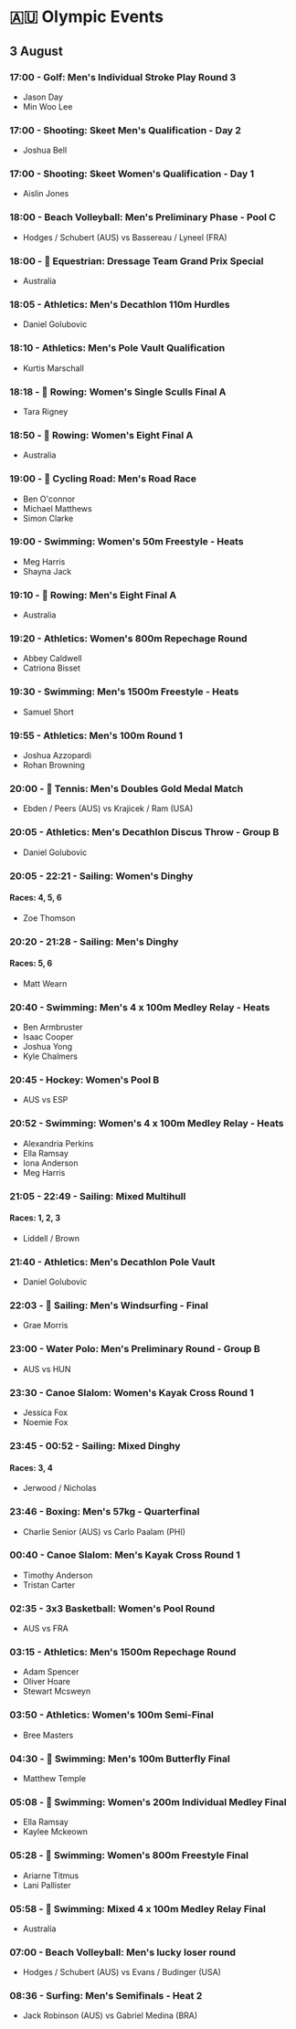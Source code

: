 # 🇦🇺 Olympic Events

## 3 August

### 17:00 - Golf: Men's Individual Stroke Play Round 3
* Jason Day
* Min Woo Lee

### 17:00 - Shooting: Skeet Men's Qualification - Day 2
* Joshua Bell

### 17:00 - Shooting: Skeet Women's Qualification - Day 1
* Aislin Jones

### 18:00 - Beach Volleyball: Men's Preliminary Phase - Pool C
* Hodges / Schubert (AUS) vs Bassereau / Lyneel (FRA)

### 18:00 - 🏅 Equestrian: Dressage Team Grand Prix Special
* Australia

### 18:05 - Athletics: Men's Decathlon 110m Hurdles
* Daniel Golubovic

### 18:10 - Athletics: Men's Pole Vault Qualification
* Kurtis Marschall

### 18:18 - 🏅 Rowing: Women's Single Sculls Final A
* Tara Rigney

### 18:50 - 🏅 Rowing: Women's Eight Final A
* Australia

### 19:00 - 🏅 Cycling Road: Men's Road Race
* Ben O'connor
* Michael Matthews
* Simon Clarke

### 19:00 - Swimming: Women's 50m Freestyle - Heats
* Meg Harris
* Shayna Jack

### 19:10 - 🏅 Rowing: Men's Eight Final A
* Australia

### 19:20 - Athletics: Women's 800m Repechage Round
* Abbey Caldwell
* Catriona Bisset

### 19:30 - Swimming: Men's 1500m Freestyle - Heats
* Samuel Short

### 19:55 - Athletics: Men's 100m Round 1
* Joshua Azzopardi
* Rohan Browning

### 20:00 - 🏅 Tennis: Men's Doubles Gold Medal Match
* Ebden / Peers (AUS) vs Krajicek / Ram (USA)

### 20:05 - Athletics: Men's Decathlon Discus Throw - Group B
* Daniel Golubovic

### 20:05 - 22:21 - Sailing: Women's Dinghy
#### Races: 4, 5, 6
* Zoe Thomson

### 20:20 - 21:28 - Sailing: Men's Dinghy
#### Races: 5, 6
* Matt Wearn

### 20:40 - Swimming: Men's 4 x 100m Medley Relay - Heats
* Ben Armbruster
* Isaac Cooper
* Joshua Yong
* Kyle Chalmers

### 20:45 - Hockey: Women's Pool B
* AUS vs ESP

### 20:52 - Swimming: Women's 4 x 100m Medley Relay - Heats
* Alexandria Perkins
* Ella Ramsay
* Iona Anderson
* Meg Harris

### 21:05 - 22:49 - Sailing: Mixed Multihull
#### Races: 1, 2, 3
* Liddell / Brown

### 21:40 - Athletics: Men's Decathlon Pole Vault
* Daniel Golubovic

### 22:03 - 🏅 Sailing: Men's Windsurfing - Final
* Grae Morris

### 23:00 - Water Polo: Men's Preliminary Round - Group B
* AUS vs HUN

### 23:30 - Canoe Slalom: Women's Kayak Cross Round 1
* Jessica Fox
* Noemie Fox

### 23:45 - 00:52 - Sailing: Mixed Dinghy
#### Races: 3, 4
* Jerwood / Nicholas

### 23:46 - Boxing: Men's 57kg - Quarterfinal
* Charlie Senior (AUS) vs Carlo Paalam (PHI)

### 00:40 - Canoe Slalom: Men's Kayak Cross Round 1
* Timothy Anderson
* Tristan Carter

### 02:35 - 3x3 Basketball: Women's Pool Round
* AUS vs FRA

### 03:15 - Athletics: Men's 1500m Repechage Round
* Adam Spencer
* Oliver Hoare
* Stewart Mcsweyn

### 03:50 - Athletics: Women's 100m Semi-Final
* Bree Masters

### 04:30 - 🏅 Swimming: Men's 100m Butterfly Final
* Matthew Temple

### 05:08 - 🏅 Swimming: Women's 200m Individual Medley Final
* Ella Ramsay
* Kaylee Mckeown

### 05:28 - 🏅 Swimming: Women's 800m Freestyle Final
* Ariarne Titmus
* Lani Pallister

### 05:58 - 🏅 Swimming: Mixed 4 x 100m Medley Relay Final
* Australia

### 07:00 - Beach Volleyball: Men's lucky loser round
* Hodges / Schubert (AUS) vs Evans / Budinger (USA)

### 08:36 - Surfing: Men's Semifinals - Heat 2
* Jack Robinson (AUS) vs Gabriel Medina (BRA)

